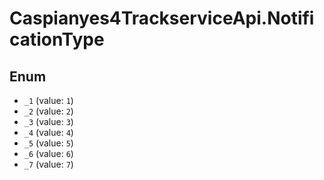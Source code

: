 # Caspianyes4TrackserviceApi.NotificationType

## Enum

* `_1` (value: `1`)
* `_2` (value: `2`)
* `_3` (value: `3`)
* `_4` (value: `4`)
* `_5` (value: `5`)
* `_6` (value: `6`)
* `_7` (value: `7`)
